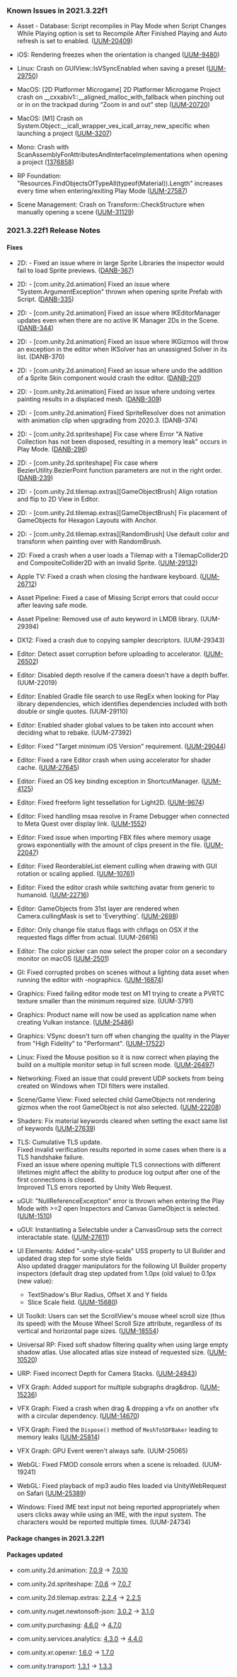 ### Known Issues in 2021.3.22f1

- Asset - Database: Script recompiles in Play Mode when Script Changes While Playing option is set to Recompile After Finished Playing and Auto refresh is set to enabled.
    ([UUM-20409](https://issuetracker.unity3d.com/issues/script-recompiles-in-play-mode-when-script-changes-while-playing-option-is-set-to-recompile-after-finished-playing-and-auto-refresh-is-set-to-enabled))

- iOS:  Rendering freezes when the orientation is changed
    ([UUM-9480](https://issuetracker.unity3d.com/issues/ios-rendering-freezes-when-the-orientation-is-changed))

- Linux:  Crash on GUIView::IsVSyncEnabled when saving a preset
    ([UUM-29750](https://issuetracker.unity3d.com/issues/linux-crash-on-guiview-isvsyncenabled-when-saving-a-preset))

- MacOS: [2D Platformer Microgame] 2D Platformer Microgame Project crash on __cxxabiv1::__aligned_malloc_with_fallback when pinching out or in on the trackpad during “Zoom in and out” step 
    ([UUM-20720](https://issuetracker.unity3d.com/issues/m1-2d-platformer-microgame-2d-platformer-microgame-project-crash-on-cxxabiv1-aligned-malloc-with-fallback-when-pinching-out-or-in-on-the-trackpad-during-zoom-in-and-out-step))

- MacOS: [M1] Crash on System.Object:__icall_wrapper_ves_icall_array_new_specific when launching a project
    ([UUM-3207](https://issuetracker.unity3d.com/issues/m1-crash-on-system-dot-object-icall-wrapper-ves-icall-array-new-specific-when-launching-a-project))

- Mono: Crash with ScanAssemblyForAttributesAndInterfaceImplementations when opening a project
    ([1376858](https://issuetracker.unity3d.com/issues/crash-with-scanassemblyforattributesandinterfaceimplementations-when-opening-a-project))

- RP Foundation: "Resources.FindObjectsOfTypeAll(typeof(Material)).Length" increases every time when entering/exiting Play Mode
    ([UUM-27587](https://issuetracker.unity3d.com/issues/resources-dot-findobjectsoftypeall-typeof-material-dot-length-increases-every-time-when-entering-slash-exiting-play-mode))

- Scene Management: Crash on Transform::CheckStructure when manually opening a scene
    ([UUM-31129](https://issuetracker.unity3d.com/issues/crash-on-transform-checkstructure-when-manually-opening-a-scene))



### 2021.3.22f1 Release Notes

#### Fixes

- 2D: - Fixed an issue where in large Sprite Libraries the inspector would fail to load Sprite previews.
    ([DANB-367](https://issuetracker.unity3d.com/issues/sprites-start-to-flicker-in-the-inspector-of-the-sprite-library-asset-when-expanding-the-inspector))

- 2D: - \[com.unity.2d.animation\] Fixed an issue where "System.ArgumentException" thrown when opening sprite Prefab with Script.
    ([DANB-335](https://issuetracker.unity3d.com/issues/system-dot-argumentexception-thrown-when-opening-sprite-prefab-with-script))

- 2D: - \[com.unity.2d.animation\] Fixed an issue where IKEditorManager updates even when there are no active IK Manager 2Ds in the Scene.
    ([DANB-344](https://issuetracker.unity3d.com/issues/ikeditormanager-dot-initialize-is-called-when-the-editorapplication-dot-hierarchychanged-event-is-invoked))

- 2D: - \[com.unity.2d.animation\] Fixed an issue where IKGizmos will throw an exception in the editor when IKSolver has an unassigned Solver in its list.
    (DANB-370)

- 2D: - \[com.unity.2d.animation\] Fixed an issue where undo the addition of a Sprite Skin component would crash the editor.
    ([DANB-201](https://issuetracker.unity3d.com/issues/crash-on-transform-gettransformaccess-when-undoing-the-action-of-adding-sprite-skin-to-an-object))

- 2D: - \[com.unity.2d.animation\] Fixed an issue where undoing vertex painting results in a displaced mesh.
    ([DANB-309](https://issuetracker.unity3d.com/issues/2d-using-undo-in-the-skinning-editor-after-moving-bones-and-geometry-with-the-weight-brush-disfigures-the-sprite))

- 2D: - \[com.unity.2d.animation\] Fixed SpriteResolver does not animation with animation clip when upgrading from 2020.3.
    (DANB-374)

- 2D: - \[com.unity.2d.spriteshape\]  Fix case where Error "A Native Collection has not been disposed, resulting in a memory leak" occurs in Play Mode.
    ([DANB-296](https://issuetracker.unity3d.com/issues/error-a-native-collection-has-not-been-disposed-resulting-in-a-memory-leak-occurs-in-play-mode-when-a-gameobject-has-the-sprite-shape-controller-component-and-is-a-child-of-an-inactive-parent))

- 2D: - \[com.unity.2d.spriteshape\] Fix case where BezierUtility.BezierPoint function parameters are not in the right order.
    ([DANB-239](https://issuetracker.unity3d.com/issues/bezierutility-dot-bezierpoint-function-parameters-are-not-in-the-right-order))

- 2D: - \[com.unity.2d.tilemap.extras\]\[GameObjectBrush\] Align rotation and flip to 2D View in Editor.

- 2D: - \[com.unity.2d.tilemap.extras\]\[GameObjectBrush\] Fix placement of GameObjects for Hexagon Layouts with Anchor.

- 2D: - \[com.unity.2d.tilemap.extras\]\[RandomBrush\] Use default color and transform when painting over with RandomBrush.

- 2D: Fixed a crash when a user loads a Tilemap with a TilemapCollider2D and CompositeCollider2D with an invalid Sprite.
    ([UUM-29132](https://issuetracker.unity3d.com/issues/crash-on-tilemapcollider2d-generatepathsfromsprite-when-opening-specific-project))

- Apple TV: Fixed a crash when closing the hardware keyboard.
    ([UUM-26712](https://issuetracker.unity3d.com/issues/tvos-crash-when-closing-the-on-screen-keyboard-with-tvos-version-15-dot-0))

- Asset Pipeline: Fixed a case of Missing Script errors that could occur after leaving safe mode.

- Asset Pipeline: Removed use of auto keyword in LMDB library.
    (UUM-29394)

- DX12: Fixed a crash due to copying sampler descriptors.
    (UUM-29343)

- Editor: Detect asset corruption before uploading to accelerator.
    ([UUM-26502](https://issuetracker.unity3d.com/issues/asset-corruption-when-using-the-accelerator-cache-server))

- Editor: Disabled depth resolve if the camera doesn't have a depth buffer.
    (UUM-22019)

- Editor: Enabled Gradle file search to use RegEx when looking for Play library dependencies, which identifies dependencies included with both double or single quotes.
    (UUM-29110)

- Editor: Enabled shader global values to be taken into account when deciding what to rebake.
    (UUM-27392)

- Editor: Fixed "Target minimum iOS Version" requirement.
    ([UUM-29044](https://issuetracker.unity3d.com/issues/wrong-target-minimum-ios-version-is-set-in-a-newly-created-project-if-the-required-version-is-12))

- Editor: Fixed a rare Editor crash when using accelerator for shader cache.
    ([UUM-27645](https://issuetracker.unity3d.com/issues/crash-during-project-build-when-accessing-remote-shader-cache))

- Editor: Fixed an OS key binding exception in ShortcutManager.
    ([UUM-4125](https://issuetracker.unity3d.com/issues/windows-keys-show-up-with-incorrect-keycodes-and-throw-errors-when-attempting-to-reassign-shortcuts-to-them))

- Editor: Fixed freeform light tessellation for Light2D.
    ([UUM-9674](https://issuetracker.unity3d.com/issues/freeform-light2d-lighting-is-incorrect-when-moving-around-nodes))

- Editor: Fixed handling msaa resolve in Frame Debugger when connected to Meta Quest over display link.
    ([UUM-1552](https://issuetracker.unity3d.com/issues/xr-quest-2-using-the-frame-debugger-camera-dot-render-commands-are-displayed-in-red-and-black-when-msaa-is-activated))

- Editor: Fixed issue when importing FBX files where memory usage grows exponentially with the amount of clips present in the file.
    ([UUM-22047](https://issuetracker.unity3d.com/issues/unity-editor-not-responding-and-uses-up-all-the-memory-while-opening-project))

- Editor: Fixed ReorderableList element culling when drawing with GUI rotation or scaling applied.
    ([UUM-10761](https://issuetracker.unity3d.com/issues/ui-doesnt-render-list-contents-when-using-guiutility-dot-scalearoundpivot))

- Editor: Fixed the editor crash while switching avatar from generic to humanoid.
    ([UUM-22716](https://issuetracker.unity3d.com/issues/linux-crash-on-guiview-sendlayoutevent-guistate-and-when-changing-animation-type-to-humanoid))

- Editor: GameObjects from 31st layer are rendered when Camera.cullingMask is set to 'Everything'.
    ([UUM-2698](https://issuetracker.unity3d.com/issues/gameobjects-from-31st-layer-are-not-rendered-when-camera-dot-cullingmask-is-set-to-everything))

- Editor: Only change file status flags with chflags on OSX if the requested flags differ from actual.
    (UUM-26616)

- Editor: The color picker can now select the proper color on a secondary monitor on macOS
    ([UUM-2501](https://issuetracker.unity3d.com/issues/cant-select-color-from-editor-with-color-picker-when-unity-editor-is-on-secondary-monitor))

- GI: Fixed corrupted probes on scenes without a lighting data asset when running the editor with -nographics.
    ([UUM-16874](https://issuetracker.unity3d.com/issues/linear-color-space-always-renders-fullbright-when-target-platform-is-uwp))

- Graphics: Fixed failing editor mode test on M1 trying to create a PVRTC texture smaller than the minimum required size.
    (UUM-3791)

- Graphics: Product name will now be used as application name when creating Vulkan instance.
    ([UUM-25486](https://issuetracker.unity3d.com/issues/there-is-no-option-to-change-the-string-being-passed-when-unity-passes-the-string-to-the-vkcreateinstance-function))

- Graphics: VSync doesn't turn off when changing the quality in the Player from "High Fidelity" to "Performant".
    ([UUM-17522](https://issuetracker.unity3d.com/issues/vsync-doesnt-turn-off-when-changing-the-quality-in-the-player-from-high-fidelity-to-performant))

- Linux: Fixed the Mouse position so it is now correct when playing the build on a multiple monitor setup in full screen mode.
    ([UUM-26497](https://issuetracker.unity3d.com/issues/linux-mouse-position-is-incorrect-when-playing-build-on-a-multiple-monitor-setup-in-full-screen-mode))

- Networking: Fixed an issue that could prevent UDP sockets from being created on Windows when TDI filters were installed.

- Scene/Game View: Fixed selected child GameObjects not rendering gizmos when the root GameObject is not also selected.
    ([UUM-22208](https://issuetracker.unity3d.com/issues/collider-gizmos-are-not-visible-when-a-child-gameobject-is-selected-and-parent-gameobject-is-outside-the-view))

- Shaders: Fix material keywords cleared when setting the exact same list of keywords
    ([UUM-27639](https://issuetracker.unity3d.com/issues/setting-the-material-dot-shaderkeywords-field-causes-the-field-to-become-empty-when-the-new-shader-keywords-are-the-same-as-the-existing-ones))

- TLS: Cumulative TLS update.<br>
    Fixed invalid verification results reported in some cases when there is a TLS handshake failure.<br>
    Fixed an issue where opening multiple TLS connections with different lifetimes might affect the ability to produce log output after one of the first connections is closed.<br>
    Improved TLS errors reported by Unity Web Request.

- uGUI: "NullReferenceException" error is thrown when entering the Play Mode with &gt;=2 open Inspectors and Canvas GameObject is selected.
    ([UUM-1510](https://issuetracker.unity3d.com/issues/nullreferenceexception-error-is-thrown-when-entering-the-play-mode-with-equals-2-open-inspectors-and-canvas-gameobject-is-selected))

- uGUI: Instantiating a Selectable under a CanvasGroup sets the correct interactable state.
    ([UUM-27611](https://issuetracker.unity3d.com/issues/the-button-is-interactable-when-instantiated-into-a-non-interactable-canvas-group))

- UI Elements: Added "-unity-slice-scale" USS property to UI Builder and updated drag step for some style fields<br>
    Also updated dragger manipulators for the following UI Builder property inspectors \(default drag step updated from 1.0px \(old value\) to 0.1px \(new value\):<br>
    - TextShadow's Blur Radius, Offset X and Y fields<br>
    - Slice Scale field.
    ([UUM-15680](https://issuetracker.unity3d.com/issues/ui-builder-the-border-of-visualelement-is-not-created-when-slicing-a-pixel-art-sprite))

- UI Toolkit: Users can set the ScrollView's mouse wheel scroll size \(thus its speed\) with the Mouse Wheel Scroll Size attribute, regardless of its vertical and horizontal page sizes.
    ([UUM-18554](https://issuetracker.unity3d.com/issues/slow-scroll-view-scrolling-when-entering-play-mode-and-in-builds))

- Universal RP: Fixed soft shadow filtering quality when using large empty shadow atlas. Use allocated atlas size instead of requested size.
    ([UUM-10520](https://issuetracker.unity3d.com/issues/urp-shadows-are-jagged-when-shadow-atlas-resolution-is-set-to-4096))

- URP: Fixed incorrect Depth for Camera Stacks.
    ([UUM-24943](https://issuetracker.unity3d.com/issues/ios-ui-camera-stacking-is-not-working-on-some-ios-devices))

- VFX Graph: Added support for multiple subgraphs drag&amp;drop.
    ([UUM-15236](https://issuetracker.unity3d.com/issues/multiple-subgraphs-cannot-be-dragged-to-the-system))

- VFX Graph: Fixed a crash when drag &amp; dropping a vfx on another vfx with a circular dependency.
    ([UUM-14670](https://issuetracker.unity3d.com/issues/vfx-crash-on-serializablemanagedref-getscripttype-when-drag-and-dropping-subgraph-to-the-system))

- VFX Graph: Fixed the `Dispose()` method of `MeshToSDFBaker` leading to memory leaks
    ([UUM-25814](https://issuetracker.unity3d.com/issues/sdf-baking-causes-memory-to-be-allocated-that-isnt-deallocated-when-in-play-mode-and-in-builds))

- VFX Graph: GPU Event weren't always safe.
    (UUM-25065)

- WebGL: Fixed FMOD console errors when a scene is reloaded.
    (UUM-19241)

- WebGL: Fixed playback of mp3 audio files loaded via UnityWebRequest on Safari
    ([UUM-25389](https://issuetracker.unity3d.com/issues/webgl-audio-source-has-no-sound-if-the-audio-clip-was-downloaded-via-webrequest-on-ios-devices))

- Windows: Fixed IME text input not being reported appropriately when users clicks away while using an IME, with the input system. The characters would be reported multiple times.
    (UUM-24734)




#### Package changes in 2021.3.22f1

#### Packages updated

- com.unity.2d.animation: [7.0.9](https://docs.unity3d.com/Packages/com.unity.2d.animation@7.0//changelog/CHANGELOG.html) &#x2192; [7.0.10](https://docs.unity3d.com/Packages/com.unity.2d.animation@7.0//changelog/CHANGELOG.html)

- com.unity.2d.spriteshape: [7.0.6](https://docs.unity3d.com/Packages/com.unity.2d.spriteshape@7.0//changelog/CHANGELOG.html) &#x2192; [7.0.7](https://docs.unity3d.com/Packages/com.unity.2d.spriteshape@7.0//changelog/CHANGELOG.html)

- com.unity.2d.tilemap.extras: [2.2.4](https://docs.unity3d.com/Packages/com.unity.2d.tilemap.extras@2.2//changelog/CHANGELOG.html) &#x2192; [2.2.5](https://docs.unity3d.com/Packages/com.unity.2d.tilemap.extras@2.2//changelog/CHANGELOG.html)

- com.unity.nuget.newtonsoft-json: [3.0.2](https://docs.unity3d.com/Packages/com.unity.nuget.newtonsoft-json@3.0//changelog/CHANGELOG.html) &#x2192; [3.1.0](https://docs.unity3d.com/Packages/com.unity.nuget.newtonsoft-json@3.1//changelog/CHANGELOG.html)

- com.unity.purchasing: [4.6.0](https://docs.unity3d.com/Packages/com.unity.purchasing@4.6//changelog/CHANGELOG.html) &#x2192; [4.7.0](https://docs.unity3d.com/Packages/com.unity.purchasing@4.7//changelog/CHANGELOG.html)

- com.unity.services.analytics: [4.3.0](https://docs.unity3d.com/Packages/com.unity.services.analytics@4.3//changelog/CHANGELOG.html) &#x2192; [4.4.0](https://docs.unity3d.com/Packages/com.unity.services.analytics@4.4//changelog/CHANGELOG.html)

- com.unity.xr.openxr: [1.6.0](https://docs.unity3d.com/Packages/com.unity.xr.openxr@1.6//changelog/CHANGELOG.html) &#x2192; [1.7.0](https://docs.unity3d.com/Packages/com.unity.xr.openxr@1.7//changelog/CHANGELOG.html)

- com.unity.transport: [1.3.1](https://docs.unity3d.com/Packages/com.unity.transport@1.3//changelog/CHANGELOG.html) &#x2192; [1.3.3](https://docs.unity3d.com/Packages/com.unity.transport@1.3//changelog/CHANGELOG.html)